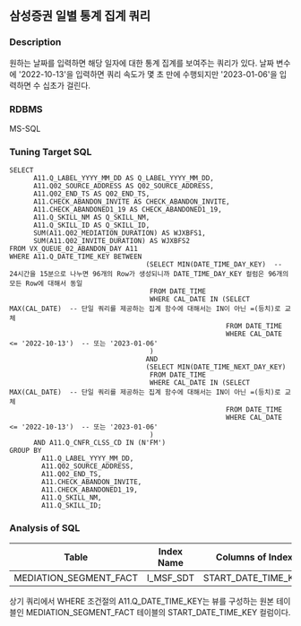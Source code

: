 ## 삼성증권 일별 통계 집계 쿼리
### Description
원하는 날짜를 입력하면 해당 일자에 대한 통계 집계를 보여주는 쿼리가 있다. 날짜 변수에 '2022-10-13'을 입력하면 쿼리 속도가 몇 초 만에 수행되지만
'2023-01-06'을 입력하면 수 십초가 걸린다.
### RDBMS
MS-SQL
### Tuning Target SQL
```mysql-sql
SELECT 
      A11.Q_LABEL_YYYY_MM_DD AS Q_LABEL_YYYY_MM_DD,
      A11.Q02_SOURCE_ADDRESS AS Q02_SOURCE_ADDRESS,
      A11.Q02_END_TS AS Q02_END_TS,
      A11.CHECK_ABANDON_INVITE AS CHECK_ABANDON_INVITE,
      A11.CHECK_ABANDONED1_19 AS CHECK_ABANDONED1_19,
      A11.Q_SKILL_NM AS Q_SKILL_NM,
      A11.Q_SKILL_ID AS Q_SKILL_ID,
      SUM(A11.Q02_MEDIATION_DURATION) AS WJXBFS1,
      SUM(A11.Q02_INVITE_DURATION) AS WJXBFS2
FROM VX_QUEUE_02_ABANDON_DAY A11
WHERE A11.Q_DATE_TIME_KEY BETWEEN
                                  (SELECT MIN(DATE_TIME_DAY_KEY)  -- 24시간을 15분으로 나누면 96개의 Row가 생성되니까 DATE_TIME_DAY_KEY 컬럼은 96개의 모든 Row에 대해서 동일
                                   FROM DATE_TIME
                                   WHERE CAL_DATE IN (SELECT MAX(CAL_DATE)  -- 단일 쿼리를 제공하는 집계 함수에 대해서는 IN이 아닌 =(등치)로 교체
                                                      FROM DATE_TIME
                                                      WHERE CAL_DATE <= '2022-10-13')  -- 또는 '2023-01-06'
                                   )
                                  AND
                                  (SELECT MIN(DATE_TIME_NEXT_DAY_KEY)
                                   FROM DATE_TIME
                                   WHERE CAL_DATE IN (SELECT MAX(CAL_DATE)  -- 단일 쿼리를 제공하는 집계 함수에 대해서는 IN이 아닌 =(등치)로 교체
                                                      FROM DATE_TIME
                                                      WHERE CAL_DATE <= '2022-10-13')  -- 또는 '2023-01-06'
                                   )
      AND A11.Q_CNFR_CLSS_CD IN (N'FM')
GROUP BY
        A11.Q_LABEL_YYYY_MM_DD,
        A11.Q02_SOURCE_ADDRESS,
        A11.Q02_END_TS,
        A11.CHECK_ABANDON_INVITE,
        A11.CHECK_ABANDONED1_19,
        A11.Q_SKILL_NM,
        A11.Q_SKILL_ID;
```
### Analysis of SQL
| Table                  | Index Name | Columns of Index    |
|------------------------|------------|---------------------|
| MEDIATION_SEGMENT_FACT | I_MSF_SDT  | START_DATE_TIME_KEY |
상기 쿼리에서 WHERE 조건절의 A11.Q_DATE_TIME_KEY는 뷰를 구성하는 원본 테이블인 MEDIATION_SEGMENT_FACT 테이블의 START_DATE_TIME_KEY
컬럼이다.
